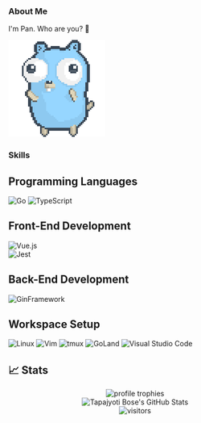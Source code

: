 ### About Me 
I'm Pan. Who are you? :raised_back_of_hand:

![Dancing Gopher](./dancing-gopher.gif)

### Skills

## Programming Languages
![Go](https://img.shields.io/badge/Go-00ADD8?style=for-the-badge&logo=Go&logoColor=white)
![TypeScript](https://img.shields.io/badge/TypeScript-3178C6?style=for-the-badge&logo=TypeScript&logoColor=white)

## Front-End Development
![Vue.js](https://img.shields.io/badge/Vue.js-4FC08D?style=for-the-badge&logo=Vue.js&logoColor=white)  
![Jest](https://img.shields.io/badge/Jest-8B0000?style=for-the-badge&logo=Jest&logoColor=white)  

## Back-End Development  
![GinFramework](https://img.shields.io/badge/GinFramework-00ADD8?style=for-the-badge&logo=Go&logoColor=white)

## Workspace Setup
![Linux](https://img.shields.io/badge/Linux-FCC624?style=for-the-badge&logo=Linux&logoColor=white)
![Vim](https://img.shields.io/badge/Vim-019733?style=for-the-badge&logo=Vim&logoColor=white)
![tmux](https://img.shields.io/badge/tmux-1BB91F?style=for-the-badge&logo=tmux&logoColor=white)
![GoLand](https://img.shields.io/badge/GoLand-000000?style=for-the-badge&logo=GoLand&logoColor=white)
![Visual Studio Code](https://img.shields.io/badge/VisualStudioCode-007ACC?style=for-the-badge&logo=Visual%20Studio%20Code&logoColor=white)

## 📈 Stats

<div align="center">
    <img src="https://github-profile-trophy.vercel.app/?username=kidpeterpan&row=1&column=6&margin-h=8&theme=darkhub&count_private=true&margin-w=15&no-frame=true" alt="profile trophies" />
    <br />
    <img src="https://github-readme-stats.vercel.app/api?username=kidpeterpan&show_icons=true&hide_border=true" alt="Tapajyoti Bose's GitHub Stats">
    <br />
    <img src="https://visitor-badge.laobi.icu/badge?page_id=kidpeterpan.kidpeterpan" alt="visitors">
</div>
  
<!--
**kidpeterpan/kidpeterpan** is a ✨ _special_ ✨ repository because its `README.md` (this file) appears on your GitHub profile.

Here are some ideas to get you started:

- 🔭 I’m currently working on ...
- 🌱 I’m currently learning ...
- 👯 I’m looking to collaborate on ...
- 🤔 I’m looking for help with ...
- 💬 Ask me about ...
- 📫 How to reach me: ...
- 😄 Pronouns: ...
- ⚡ Fun fact: ...

Badge: https://simpleicons.org/
-->
